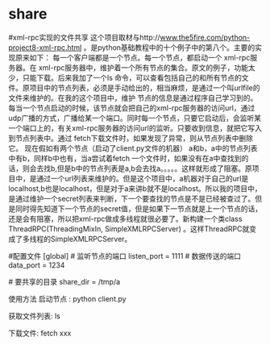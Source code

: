 share
=====

#xml-rpc实现的文件共享
这个项目取材与http://www.the5fire.com/python-project8-xml-rpc.html 。是python基础教程中的十个例子中的第八个。主要的实现原来如下：
每一个客户端都是一个节点。每一个节点，都启动一个 xml-rpc服务器。在 xml-rpc服务器中，维护着一个所有节点的集合。原文的例子，功能太少，只能下载。后来我加了一个ls 命令，可以查看包括自己的和所有节点的文件。原项目中的节点列表，必须是手动给出的，相当麻烦，是通过一个叫urlfile的文件来维护的。在我的这个项目中，维护 节点的信息是通过程序自己学习到的。每当一个节点启动的时候，该节点就会把自己的xml-rpc服务器的访问url，通过udp广播的方式，广播给某一个端口。同时每一个节点，只要它启动后，会监听某一个端口上的，有关xml-rpc服务器的访问url的监听。只要收到信息，就把它写入到节点列表中。通过 fetch下载文件时，如果发现了异常，则从节点列表中删除它。
现在假如有两个节点（启动了client.py文件的机器） a和b，a中的节点列表中有b，同样b中也有，当a尝试着fetch 一个文件时，如果没有在a中查找到的话，则会去找b,但是b中的节点列表是a,b会去找a。。。。。这样就形成了阻塞。原项目中，是通过一个url列表来维护的。但是这个项目中，a机器对于自己的url是localhost,b也是localhost，但是对于a来讲b就不是localhost。所以我的项目中，是通过维护一个secret列表来判断，下一个要查找的节点是不是已经被查过了。但是同时得先知道下一个节点的secret值，但是如果下一节点就是上一个节点的话，还是会有阻塞，所以把xml-rpc做成多线程就很必要了。新构建一个类class ThreadRPC(ThreadingMixIn, SimpleXMLRPCServer)  。这样ThreadRPC就变成了多线程的SimpleXMLRPCServer。

#配置文件
[global]
\# 监听节点的端口
listen_port = 1111 
\# 数据传送的端口
data_port = 1234

\# 要共享的目录
share_dir = /tmp/a

使用方法
启动节点 :
  python client.py
  
获取文件列表:
  ls
  
下载文件:
  fetch xxx
